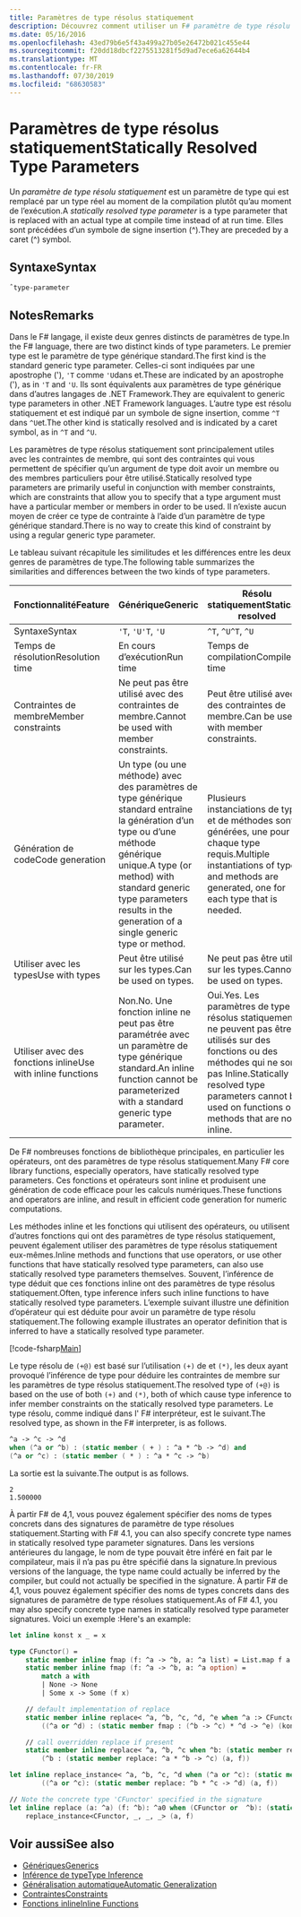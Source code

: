 ```yaml
---
title: Paramètres de type résolus statiquement
description: Découvrez comment utiliser un F# paramètre de type résolu statiquement, qui est remplacé par un type réel au moment de la compilation plutôt qu’au moment de l’exécution.
ms.date: 05/16/2016
ms.openlocfilehash: 43ed79b6e5f43a499a27b05e26472b021c455e44
ms.sourcegitcommit: f20dd18dbcf2275513281f5d9ad7ece6a62644b4
ms.translationtype: MT
ms.contentlocale: fr-FR
ms.lasthandoff: 07/30/2019
ms.locfileid: "68630583"
---
```

# <a name="statically-resolved-type-parameters"></a><span data-ttu-id="acbf1-103">Paramètres de type résolus statiquement</span><span class="sxs-lookup"><span data-stu-id="acbf1-103">Statically Resolved Type Parameters</span></span>

<span data-ttu-id="acbf1-104">Un *paramètre de type résolu statiquement* est un paramètre de type qui est remplacé par un type réel au moment de la compilation plutôt qu’au moment de l’exécution.</span><span class="sxs-lookup"><span data-stu-id="acbf1-104">A *statically resolved type parameter* is a type parameter that is replaced with an actual type at compile time instead of at run time.</span></span> <span data-ttu-id="acbf1-105">Elles sont précédées d’un symbole de signe insertion (^).</span><span class="sxs-lookup"><span data-stu-id="acbf1-105">They are preceded by a caret (^) symbol.</span></span>

## <a name="syntax"></a><span data-ttu-id="acbf1-106">Syntaxe</span><span class="sxs-lookup"><span data-stu-id="acbf1-106">Syntax</span></span>

```
ˆtype-parameter
```

## <a name="remarks"></a><span data-ttu-id="acbf1-107">Notes</span><span class="sxs-lookup"><span data-stu-id="acbf1-107">Remarks</span></span>

<span data-ttu-id="acbf1-108">Dans le F# langage, il existe deux genres distincts de paramètres de type.</span><span class="sxs-lookup"><span data-stu-id="acbf1-108">In the F# language, there are two distinct kinds of type parameters.</span></span> <span data-ttu-id="acbf1-109">Le premier type est le paramètre de type générique standard.</span><span class="sxs-lookup"><span data-stu-id="acbf1-109">The first kind is the standard generic type parameter.</span></span> <span data-ttu-id="acbf1-110">Celles-ci sont indiquées par une apostrophe ('), `'T` comme `'U`dans et.</span><span class="sxs-lookup"><span data-stu-id="acbf1-110">These are indicated by an apostrophe ('), as in `'T` and `'U`.</span></span> <span data-ttu-id="acbf1-111">Ils sont équivalents aux paramètres de type générique dans d’autres langages de .NET Framework.</span><span class="sxs-lookup"><span data-stu-id="acbf1-111">They are equivalent to generic type parameters in other .NET Framework languages.</span></span> <span data-ttu-id="acbf1-112">L’autre type est résolu statiquement et est indiqué par un symbole de signe insertion, comme `^T` dans `^U`et.</span><span class="sxs-lookup"><span data-stu-id="acbf1-112">The other kind is statically resolved and is indicated by a caret symbol, as in `^T` and `^U`.</span></span>

<span data-ttu-id="acbf1-113">Les paramètres de type résolus statiquement sont principalement utiles avec les contraintes de membre, qui sont des contraintes qui vous permettent de spécifier qu’un argument de type doit avoir un membre ou des membres particuliers pour être utilisé.</span><span class="sxs-lookup"><span data-stu-id="acbf1-113">Statically resolved type parameters are primarily useful in conjunction with member constraints, which are constraints that allow you to specify that a type argument must have a particular member or members in order to be used.</span></span> <span data-ttu-id="acbf1-114">Il n’existe aucun moyen de créer ce type de contrainte à l’aide d’un paramètre de type générique standard.</span><span class="sxs-lookup"><span data-stu-id="acbf1-114">There is no way to create this kind of constraint by using a regular generic type parameter.</span></span>

<span data-ttu-id="acbf1-115">Le tableau suivant récapitule les similitudes et les différences entre les deux genres de paramètres de type.</span><span class="sxs-lookup"><span data-stu-id="acbf1-115">The following table summarizes the similarities and differences between the two kinds of type parameters.</span></span>

|<span data-ttu-id="acbf1-116">Fonctionnalité</span><span class="sxs-lookup"><span data-stu-id="acbf1-116">Feature</span></span>|<span data-ttu-id="acbf1-117">Générique</span><span class="sxs-lookup"><span data-stu-id="acbf1-117">Generic</span></span>|<span data-ttu-id="acbf1-118">Résolu statiquement</span><span class="sxs-lookup"><span data-stu-id="acbf1-118">Statically resolved</span></span>|
|-------|-------|-------------------|
|<span data-ttu-id="acbf1-119">Syntaxe</span><span class="sxs-lookup"><span data-stu-id="acbf1-119">Syntax</span></span>|<span data-ttu-id="acbf1-120">`'T`, `'U`</span><span class="sxs-lookup"><span data-stu-id="acbf1-120">`'T`, `'U`</span></span>|<span data-ttu-id="acbf1-121">`^T`, `^U`</span><span class="sxs-lookup"><span data-stu-id="acbf1-121">`^T`, `^U`</span></span>|
|<span data-ttu-id="acbf1-122">Temps de résolution</span><span class="sxs-lookup"><span data-stu-id="acbf1-122">Resolution time</span></span>|<span data-ttu-id="acbf1-123">En cours d’exécution</span><span class="sxs-lookup"><span data-stu-id="acbf1-123">Run time</span></span>|<span data-ttu-id="acbf1-124">Temps de compilation</span><span class="sxs-lookup"><span data-stu-id="acbf1-124">Compile time</span></span>|
|<span data-ttu-id="acbf1-125">Contraintes de membre</span><span class="sxs-lookup"><span data-stu-id="acbf1-125">Member constraints</span></span>|<span data-ttu-id="acbf1-126">Ne peut pas être utilisé avec des contraintes de membre.</span><span class="sxs-lookup"><span data-stu-id="acbf1-126">Cannot be used with member constraints.</span></span>|<span data-ttu-id="acbf1-127">Peut être utilisé avec des contraintes de membre.</span><span class="sxs-lookup"><span data-stu-id="acbf1-127">Can be used with member constraints.</span></span>|
|<span data-ttu-id="acbf1-128">Génération de code</span><span class="sxs-lookup"><span data-stu-id="acbf1-128">Code generation</span></span>|<span data-ttu-id="acbf1-129">Un type (ou une méthode) avec des paramètres de type générique standard entraîne la génération d’un type ou d’une méthode générique unique.</span><span class="sxs-lookup"><span data-stu-id="acbf1-129">A type (or method) with standard generic type parameters results in the generation of a single generic type or method.</span></span>|<span data-ttu-id="acbf1-130">Plusieurs instanciations de types et de méthodes sont générées, une pour chaque type requis.</span><span class="sxs-lookup"><span data-stu-id="acbf1-130">Multiple instantiations of types and methods are generated, one for each type that is needed.</span></span>|
|<span data-ttu-id="acbf1-131">Utiliser avec les types</span><span class="sxs-lookup"><span data-stu-id="acbf1-131">Use with types</span></span>|<span data-ttu-id="acbf1-132">Peut être utilisé sur les types.</span><span class="sxs-lookup"><span data-stu-id="acbf1-132">Can be used on types.</span></span>|<span data-ttu-id="acbf1-133">Ne peut pas être utilisé sur les types.</span><span class="sxs-lookup"><span data-stu-id="acbf1-133">Cannot be used on types.</span></span>|
|<span data-ttu-id="acbf1-134">Utiliser avec des fonctions inline</span><span class="sxs-lookup"><span data-stu-id="acbf1-134">Use with inline functions</span></span>|<span data-ttu-id="acbf1-135">Non.</span><span class="sxs-lookup"><span data-stu-id="acbf1-135">No.</span></span> <span data-ttu-id="acbf1-136">Une fonction inline ne peut pas être paramétrée avec un paramètre de type générique standard.</span><span class="sxs-lookup"><span data-stu-id="acbf1-136">An inline function cannot be parameterized with a standard generic type parameter.</span></span>|<span data-ttu-id="acbf1-137">Oui.</span><span class="sxs-lookup"><span data-stu-id="acbf1-137">Yes.</span></span> <span data-ttu-id="acbf1-138">Les paramètres de type résolus statiquement ne peuvent pas être utilisés sur des fonctions ou des méthodes qui ne sont pas Inline.</span><span class="sxs-lookup"><span data-stu-id="acbf1-138">Statically resolved type parameters cannot be used on functions or methods that are not inline.</span></span>|

<span data-ttu-id="acbf1-139">De F# nombreuses fonctions de bibliothèque principales, en particulier les opérateurs, ont des paramètres de type résolus statiquement.</span><span class="sxs-lookup"><span data-stu-id="acbf1-139">Many F# core library functions, especially operators, have statically resolved type parameters.</span></span> <span data-ttu-id="acbf1-140">Ces fonctions et opérateurs sont inline et produisent une génération de code efficace pour les calculs numériques.</span><span class="sxs-lookup"><span data-stu-id="acbf1-140">These functions and operators are inline, and result in efficient code generation for numeric computations.</span></span>

<span data-ttu-id="acbf1-141">Les méthodes inline et les fonctions qui utilisent des opérateurs, ou utilisent d’autres fonctions qui ont des paramètres de type résolus statiquement, peuvent également utiliser des paramètres de type résolus statiquement eux-mêmes.</span><span class="sxs-lookup"><span data-stu-id="acbf1-141">Inline methods and functions that use operators, or use other functions that have statically resolved type parameters, can also use statically resolved type parameters themselves.</span></span> <span data-ttu-id="acbf1-142">Souvent, l’inférence de type déduit que ces fonctions inline ont des paramètres de type résolus statiquement.</span><span class="sxs-lookup"><span data-stu-id="acbf1-142">Often, type inference infers such inline functions to have statically resolved type parameters.</span></span> <span data-ttu-id="acbf1-143">L’exemple suivant illustre une définition d’opérateur qui est déduite pour avoir un paramètre de type résolu statiquement.</span><span class="sxs-lookup"><span data-stu-id="acbf1-143">The following example illustrates an operator definition that is inferred to have a statically resolved type parameter.</span></span>

[!code-fsharp[Main](~/samples/snippets/fsharp/lang-ref-3/snippet401.fs)]

<span data-ttu-id="acbf1-144">Le type résolu de `(+@)` est basé sur l’utilisation `(+)` de et `(*)`, les deux ayant provoqué l’inférence de type pour déduire les contraintes de membre sur les paramètres de type résolus statiquement.</span><span class="sxs-lookup"><span data-stu-id="acbf1-144">The resolved type of `(+@)` is based on the use of both `(+)` and `(*)`, both of which cause type inference to infer member constraints on the statically resolved type parameters.</span></span> <span data-ttu-id="acbf1-145">Le type résolu, comme indiqué dans l' F# interpréteur, est le suivant.</span><span class="sxs-lookup"><span data-stu-id="acbf1-145">The resolved type, as shown in the F# interpreter, is as follows.</span></span>

```fsharp
^a -> ^c -> ^d
when (^a or ^b) : (static member ( + ) : ^a * ^b -> ^d) and
(^a or ^c) : (static member ( * ) : ^a * ^c -> ^b)
```

<span data-ttu-id="acbf1-146">La sortie est la suivante.</span><span class="sxs-lookup"><span data-stu-id="acbf1-146">The output is as follows.</span></span>

```
2
1.500000
```

<span data-ttu-id="acbf1-147">À partir F# de 4,1, vous pouvez également spécifier des noms de types concrets dans des signatures de paramètre de type résolues statiquement.</span><span class="sxs-lookup"><span data-stu-id="acbf1-147">Starting with F# 4.1, you can also specify concrete type names in statically resolved type parameter signatures.</span></span>  <span data-ttu-id="acbf1-148">Dans les versions antérieures du langage, le nom de type pouvait être inféré en fait par le compilateur, mais il n’a pas pu être spécifié dans la signature.</span><span class="sxs-lookup"><span data-stu-id="acbf1-148">In previous versions of the language, the type name could actually be inferred by the compiler, but could not actually be specified in the signature.</span></span>  <span data-ttu-id="acbf1-149">À partir F# de 4,1, vous pouvez également spécifier des noms de types concrets dans des signatures de paramètre de type résolues statiquement.</span><span class="sxs-lookup"><span data-stu-id="acbf1-149">As of F# 4.1, you may also specify concrete type names in statically resolved type parameter signatures.</span></span> <span data-ttu-id="acbf1-150">Voici un exemple :</span><span class="sxs-lookup"><span data-stu-id="acbf1-150">Here's an example:</span></span>

```fsharp
let inline konst x _ = x

type CFunctor() = 
    static member inline fmap (f: ^a -> ^b, a: ^a list) = List.map f a
    static member inline fmap (f: ^a -> ^b, a: ^a option) =
        match a with
        | None -> None
        | Some x -> Some (f x)

    // default implementation of replace
    static member inline replace< ^a, ^b, ^c, ^d, ^e when ^a :> CFunctor and (^a or ^d): (static member fmap: (^b -> ^c) * ^d -> ^e) > (a, f) =
        ((^a or ^d) : (static member fmap : (^b -> ^c) * ^d -> ^e) (konst a, f))

    // call overridden replace if present
    static member inline replace< ^a, ^b, ^c when ^b: (static member replace: ^a * ^b -> ^c)>(a: ^a, f: ^b) =
        (^b : (static member replace: ^a * ^b -> ^c) (a, f))

let inline replace_instance< ^a, ^b, ^c, ^d when (^a or ^c): (static member replace: ^b * ^c -> ^d)> (a: ^b, f: ^c) =
        ((^a or ^c): (static member replace: ^b * ^c -> ^d) (a, f))

// Note the concrete type 'CFunctor' specified in the signature
let inline replace (a: ^a) (f: ^b): ^a0 when (CFunctor or  ^b): (static member replace: ^a *  ^b ->  ^a0) =
    replace_instance<CFunctor, _, _, _> (a, f)
```

## <a name="see-also"></a><span data-ttu-id="acbf1-151">Voir aussi</span><span class="sxs-lookup"><span data-stu-id="acbf1-151">See also</span></span>

- [<span data-ttu-id="acbf1-152">Génériques</span><span class="sxs-lookup"><span data-stu-id="acbf1-152">Generics</span></span>](index.md)
- [<span data-ttu-id="acbf1-153">Inférence de type</span><span class="sxs-lookup"><span data-stu-id="acbf1-153">Type Inference</span></span>](../type-inference.md)
- [<span data-ttu-id="acbf1-154">Généralisation automatique</span><span class="sxs-lookup"><span data-stu-id="acbf1-154">Automatic Generalization</span></span>](automatic-generalization.md)
- [<span data-ttu-id="acbf1-155">Contraintes</span><span class="sxs-lookup"><span data-stu-id="acbf1-155">Constraints</span></span>](constraints.md)
- [<span data-ttu-id="acbf1-156">Fonctions inline</span><span class="sxs-lookup"><span data-stu-id="acbf1-156">Inline Functions</span></span>](../functions/inline-functions.md)
